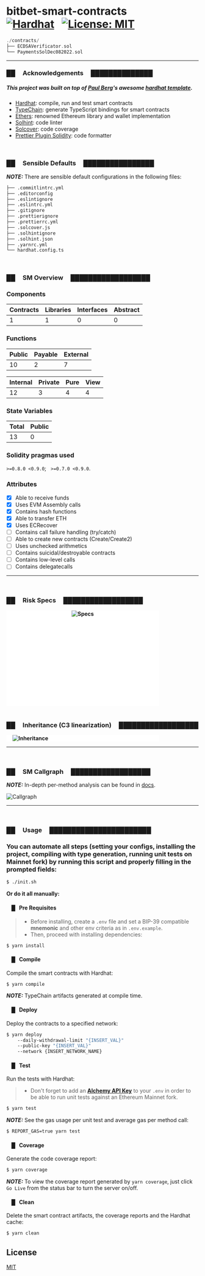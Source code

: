# bitbet-smart-contracts &nbsp; <br/> [![Hardhat][hardhat-badge]][hardhat] &nbsp; [![License: MIT][license-badge]][license]

```rs
./contracts/
├── ECDSAVerificator.sol
└── PaymentsSolDec082022.sol
```

---

### _██_ &nbsp; &nbsp; Acknowledgements &nbsp; &nbsp; _██████████████_

##### _This project was built on top of [Paul Berg][paulrberg]'s awesome [hardhat template][hardhat-templace]._

<!-- add shoutout to primitive-finance dodoc and consensys dilligence tooling (botar surya) -->

- [Hardhat](https://github.com/nomiclabs/hardhat): compile,
  run and test smart contracts
- [TypeChain](https://github.com/ethereum-ts/TypeChain):
  generate TypeScript bindings for smart contracts
- [Ethers](https://github.com/ethers-io/ethers.js/): renowned
  Ethereum library and wallet implementation
- [Solhint](https://github.com/protofire/solhint): code linter
- [Solcover](https://github.com/sc-forks/solidity-coverage):
  code coverage
- [Prettier Plugin Solidity](https://github.com/prettier-solidity/prettier-plugin-solidity):
  code formatter

<br>

### _██_ &nbsp; &nbsp; Sensible Defaults &nbsp; &nbsp; _████████████████_

**_NOTE:_** There are sensible default configurations in the
following files:

```sh
├── .commitlintrc.yml
├── .editorconfig
├── .eslintignore
├── .eslintrc.yml
├── .gitignore
├── .prettierignore
├── .prettierrc.yml
├── .solcover.js
├── .solhintignore
├── .solhint.json
├── .yarnrc.yml
└── hardhat.config.ts
```

<br>

### _██_ &nbsp; &nbsp; SM Overview &nbsp; &nbsp; _██████████████████_

### **Components**

| Contracts | Libraries | Interfaces | Abstract |
| --------- | --------- | ---------- | -------- |
| 1         | 1         | 0          | 0        |

### **Functions**

| Public | Payable | External |
| ------ | ------- | -------- |
| 10     | 2       | 7        |

| Internal | Private | Pure | View |
| -------- | ------- | ---- | ---- |
| 12       | 3       | 4    | 4    |

### **State Variables**

| Total | Public |
| ----- | ------ |
| 13    | 0      |

### **Solidity pragmas used** <br>

`>=0.8.0 <0.9.0`; &nbsp; `>=0.7.0 <0.9.0`.

### **Attributes**

- [x] Able to receive funds
- [x] Uses EVM Assembly calls
- [x] Contains hash functions
- [x] Able to transfer ETH
- [x] Uses ECRecover
- [ ] Contains call failure handling (try/catch)
- [ ] Able to create new contracts (Create/Create2)
- [ ] Uses unchecked arithmetics
- [ ] Contains suicidal/destroyable contracts
- [ ] Contains low-level calls
- [ ] Contains delegatecalls

---

<br>

### _██_ &nbsp; &nbsp; Risk Specs &nbsp; &nbsp; _██████████████████_

<div style="
    background-color: #ffffff;
    text-align: center; 
    width: 400px; 
    height: 250px">

&nbsp; &nbsp; **![Specs](smart-contracts/assets/spec.png)** &nbsp; &nbsp;

</div>

<br>

### _██_ &nbsp; &nbsp; Inheritance (C3 linearization) &nbsp; &nbsp; _██████████████████_

<div style=" width: 400px; background-color: #ffffff">

&nbsp; &nbsp; **![Inheritance](smart-contracts/assets/inheritance.svg)** &nbsp;
&nbsp;

</div>

---

<br>

### _██_ &nbsp; &nbsp; SM Callgraph &nbsp; &nbsp; _██████████████████_

**_NOTE:_** In-depth per-method analysis can be found in
[docs](smart-contracts/docs/Payment.md).

<div style="height: 350px, width: 350px">

![Callgraph](smart-contracts/assets/callgraph.svg)

</div>

---

<br>

### _██_ &nbsp; &nbsp; Usage &nbsp; &nbsp; _███████████████████████_

  ### You can automate all steps (setting your configs, installing the project, compiling with type generation, running unit tests on Mainnet fork) by running this script and properly filling in the prompted fields:
  
  ```sh
  $ ./init.sh
  ```
**Or do it all manually:**
<br>

#### &nbsp; &nbsp; _█_ &nbsp; **Pre Requisites**

> - Before installing, create a `.env` file and set a BIP-39
>   compatible **mnemonic** and other env criteria as in
>   `.env.example`.
> - Then, proceed with installing dependencies:

```sh
$ yarn install
```

#### &nbsp; &nbsp; _█_ &nbsp; **Compile**

Compile the smart contracts with Hardhat:

```sh
$ yarn compile
```

**_NOTE:_** TypeChain artifacts generated at compile time.

#### &nbsp; &nbsp; _█_ &nbsp; **Deploy**

Deploy the contracts to a specified network:

```sh
$ yarn deploy
    --daily-withdrawal-limit "{INSERT_VAL}"
    --public-key "{INSERT_VAL}"
    --network {INSERT_NETWORK_NAME}
```

#### &nbsp; &nbsp; _█_ &nbsp; **Test**

Run the tests with Hardhat:

> - Don't forget to add an [**Alchemy API Key**][alchemy] to
>   your `.env` in order to be able to run unit tests against
>   an Ethereum Mainnet fork.

```sh
$ yarn test
```

**_NOTE:_** See the gas usage per unit test and average gas
per method call:

```sh
$ REPORT_GAS=true yarn test
```

#### &nbsp; &nbsp; _█_ &nbsp; **Coverage**

Generate the code coverage report:

```sh
$ yarn coverage
```

**_NOTE:_** To view the coverage report generated by
`yarn coverage`, just click `Go Live` from the status bar to
turn the server on/off.

#### &nbsp; &nbsp; _█_ &nbsp; **Clean**

Delete the smart contract artifacts, the coverage reports and
the Hardhat cache:

```sh
$ yarn clean
```

## License

[MIT](./LICENSE.md)

[alchemy]:
  https://auth.alchemy.com/signup?redirectUrl=https%3A%2F%2Fdashboard.alchemy.com%2Fsignup%2F%3Freferrer_origin%3Dhttps%3A%2F%2Fwww.google.com%2F
[paulrberg]: https://github.com/paulrberg
[hardhat-templace]:
  https://github.com/paulrberg/hardhat-template
[hardhat]: https://hardhat.org/
[hardhat-badge]:
  https://img.shields.io/badge/Built%20with-Hardhat-FFDB1C.svg
[license]: https://opensource.org/licenses/MIT
[license-badge]:
  https://img.shields.io/badge/License-MIT-blue.svg
